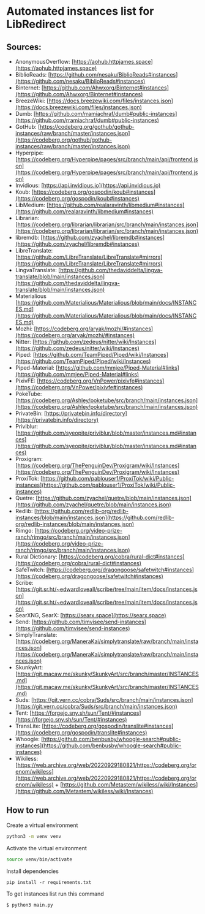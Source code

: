 # Automated instances list for LibRedirect

## Sources:
- AnonymousOverflow: [https://aohub.httpjames.space](https://aohub.httpjames.space)
- BiblioReads: [https://github.com/nesaku/BiblioReads#instances](https://github.com/nesaku/BiblioReads#instances)
- Binternet: [https://github.com/Ahwxorg/Binternet#instances](https://github.com/Ahwxorg/Binternet#instances)
- BreezeWiki: [https://docs.breezewiki.com/files/instances.json](https://docs.breezewiki.com/files/instances.json)
- Dumb: [https://github.com/rramiachraf/dumb#public-instances](https://github.com/rramiachraf/dumb#public-instances)
- GotHub: [https://codeberg.org/gothub/gothub-instances/raw/branch/master/instances.json](https://codeberg.org/gothub/gothub-instances/raw/branch/master/instances.json)
- Hyperpipe: [https://codeberg.org/Hyperpipe/pages/src/branch/main/api/frontend.json](https://codeberg.org/Hyperpipe/pages/src/branch/main/api/frontend.json)
- Invidious: [https://api.invidious.io](https://api.invidious.io)
- Koub: [https://codeberg.org/gospodin/koub#instances](https://codeberg.org/gospodin/koub#instances)
- LibMedium: [https://github.com/realaravinth/libmedium#instances](https://github.com/realaravinth/libmedium#instances)
- Librarian: [https://codeberg.org/librarian/librarian/src/branch/main/instances.json](https://codeberg.org/librarian/librarian/src/branch/main/instances.json)
- libremdb: [https://github.com/zyachel/libremdb#instances](https://github.com/zyachel/libremdb#instances)
- LibreTranslate: [https://github.com/LibreTranslate/LibreTranslate#mirrors](https://github.com/LibreTranslate/LibreTranslate#mirrors)
- LingvaTranslate: [https://github.com/thedaviddelta/lingva-translate/blob/main/instances.json](https://github.com/thedaviddelta/lingva-translate/blob/main/instances.json)
- Materialious [https://github.com/Materialious/Materialious/blob/main/docs/INSTANCES.md](https://github.com/Materialious/Materialious/blob/main/docs/INSTANCES.md)
- Mozhi: [https://codeberg.org/aryak/mozhi/#instances](https://codeberg.org/aryak/mozhi/#instances)
- Nitter: [https://github.com/zedeus/nitter/wiki/Instances](https://github.com/zedeus/nitter/wiki/Instances)
- Piped: [https://github.com/TeamPiped/Piped/wiki/Instances](https://github.com/TeamPiped/Piped/wiki/Instances)
- Piped-Material: [https://github.com/mmjee/Piped-Material#links](https://github.com/mmjee/Piped-Material#links)
- PixivFE: [https://codeberg.org/VnPower/pixivfe#instances](https://codeberg.org/VnPower/pixivfe#instances)
- PokeTube: [https://codeberg.org/Ashley/poketube/src/branch/main/instances.json](https://codeberg.org/Ashley/poketube/src/branch/main/instances.json)
- PrivateBin: [https://privatebin.info/directory](https://privatebin.info/directory)
- Priviblur: [https://github.com/syeopite/priviblur/blob/master/instances.md#instances](https://github.com/syeopite/priviblur/blob/master/instances.md#instances)
- Proxigram: [https://codeberg.org/ThePenguinDev/Proxigram/wiki/Instances](https://codeberg.org/ThePenguinDev/Proxigram/wiki/Instances)
- ProxiTok: [https://github.com/pablouser1/ProxiTok/wiki/Public-instances](https://github.com/pablouser1/ProxiTok/wiki/Public-instances)
- Quetre: [https://github.com/zyachel/quetre/blob/main/instances.json](https://github.com/zyachel/quetre/blob/main/instances.json)
- Redlib: [https://github.com/redlib-org/redlib-instances/blob/main/instances.json](https://github.com/redlib-org/redlib-instances/blob/main/instances.json)
- Rimgo: [https://codeberg.org/video-prize-ranch/rimgo/src/branch/main/instances.json](https://codeberg.org/video-prize-ranch/rimgo/src/branch/main/instances.json)
- Rural Dictionary: [https://codeberg.org/cobra/rural-dict#instances](https://codeberg.org/cobra/rural-dict#instances)
- SafeTwitch: [https://codeberg.org/dragongoose/safetwitch#instances](https://codeberg.org/dragongoose/safetwitch#instances)
- Scribe: [https://git.sr.ht/~edwardloveall/scribe/tree/main/item/docs/instances.json](https://git.sr.ht/~edwardloveall/scribe/tree/main/item/docs/instances.json)
- SearXNG, SearX: [https://searx.space](https://searx.space)
- Send: [https://github.com/timvisee/send-instances](https://github.com/timvisee/send-instances)
- SimplyTranslate: [https://codeberg.org/ManeraKai/simplytranslate/raw/branch/main/instances.json](https://codeberg.org/ManeraKai/simplytranslate/raw/branch/main/instances.json)
- SkunkyArt: [https://git.macaw.me/skunky/SkunkyArt/src/branch/master/INSTANCES.md](https://git.macaw.me/skunky/SkunkyArt/src/branch/master/INSTANCES.md)
- Suds: [https://git.vern.cc/cobra/Suds/src/branch/main/instances.json](https://git.vern.cc/cobra/Suds/src/branch/main/instances.json)
- Tent: [https://forgejo.sny.sh/sun/Tent/#instances](https://forgejo.sny.sh/sun/Tent/#instances)
- TransLite: [https://codeberg.org/gospodin/translite#instances](https://codeberg.org/gospodin/translite#instances)
- Whoogle: [https://github.com/benbusby/whoogle-search#public-instances](https://github.com/benbusby/whoogle-search#public-instances)
- Wikiless: [https://web.archive.org/web/20220929180821/https://codeberg.org/orenom/wikiless](https://web.archive.org/web/20220929180821/https://codeberg.org/orenom/wikiless) + [https://github.com/Metastem/wikiless/wiki/Instances](https://github.com/Metastem/wikiless/wiki/Instances)


## How to run

Create a virtual environment
```bash
python3 -m venv venv
```
Activate the virtual environment
```bash
source venv/bin/activate
```
Install dependencies
```
pip install -r requirements.txt
```
To get instances list run this command
```bash
$ python3 main.py
```

